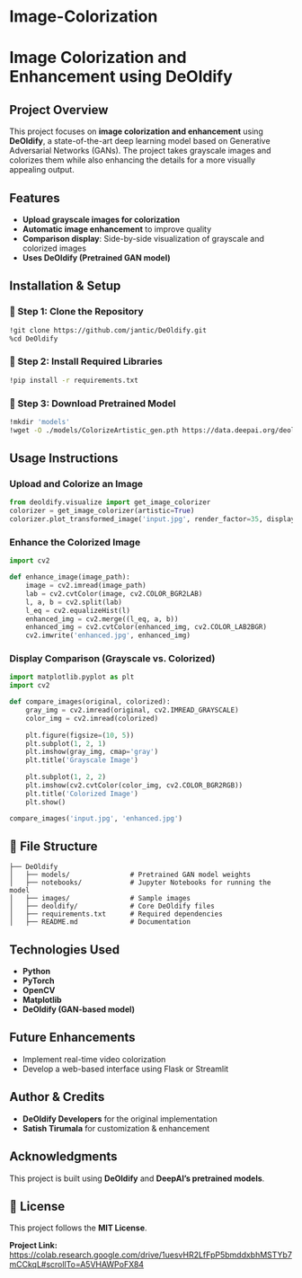 # Image-Colorization
# Image Colorization and Enhancement using DeOldify

## Project Overview

This project focuses on **image colorization and enhancement** using **DeOldify**, a state-of-the-art deep learning model based on Generative Adversarial Networks (GANs). The project takes grayscale images and colorizes them while also enhancing the details for a more visually appealing output.

## Features

- **Upload grayscale images for colorization**
- **Automatic image enhancement** to improve quality
- **Comparison display**: Side-by-side visualization of grayscale and colorized images
- **Uses DeOldify (Pretrained GAN model)**

##  Installation & Setup

### 🔹 Step 1: Clone the Repository

```sh
!git clone https://github.com/jantic/DeOldify.git
%cd DeOldify
```

### 🔹 Step 2: Install Required Libraries

```sh
!pip install -r requirements.txt
```

### 🔹 Step 3: Download Pretrained Model

```sh
!mkdir 'models'
!wget -O ./models/ColorizeArtistic_gen.pth https://data.deepai.org/deoldify/ColorizeArtistic_gen.pth
```

## Usage Instructions

### Upload and Colorize an Image

```python
from deoldify.visualize import get_image_colorizer
colorizer = get_image_colorizer(artistic=True)
colorizer.plot_transformed_image('input.jpg', render_factor=35, display_render_factor=True)
```

### Enhance the Colorized Image

```python
import cv2

def enhance_image(image_path):
    image = cv2.imread(image_path)
    lab = cv2.cvtColor(image, cv2.COLOR_BGR2LAB)
    l, a, b = cv2.split(lab)
    l_eq = cv2.equalizeHist(l)
    enhanced_img = cv2.merge((l_eq, a, b))
    enhanced_img = cv2.cvtColor(enhanced_img, cv2.COLOR_LAB2BGR)
    cv2.imwrite('enhanced.jpg', enhanced_img)
```

###  Display Comparison (Grayscale vs. Colorized)

```python
import matplotlib.pyplot as plt
import cv2

def compare_images(original, colorized):
    gray_img = cv2.imread(original, cv2.IMREAD_GRAYSCALE)
    color_img = cv2.imread(colorized)
    
    plt.figure(figsize=(10, 5))
    plt.subplot(1, 2, 1)
    plt.imshow(gray_img, cmap='gray')
    plt.title('Grayscale Image')
    
    plt.subplot(1, 2, 2)
    plt.imshow(cv2.cvtColor(color_img, cv2.COLOR_BGR2RGB))
    plt.title('Colorized Image')
    plt.show()

compare_images('input.jpg', 'enhanced.jpg')
```

## 📂 File Structure

```
├── DeOldify
│   ├── models/               # Pretrained GAN model weights
│   ├── notebooks/            # Jupyter Notebooks for running the model
│   ├── images/               # Sample images
│   ├── deoldify/             # Core DeOldify files
│   ├── requirements.txt      # Required dependencies
│   ├── README.md             # Documentation
```

## Technologies Used

- **Python**
- **PyTorch**
- **OpenCV**
- **Matplotlib**
- **DeOldify (GAN-based model)**

##  Future Enhancements

- Implement real-time video colorization
- Develop a web-based interface using Flask or Streamlit

## Author & Credits

- **DeOldify Developers** for the original implementation
- **Satish Tirumala** for customization & enhancement

##  Acknowledgments

This project is built using **DeOldify** and **DeepAI’s pretrained models**.

## 📝 License

This project follows the **MIT License**. 

**Project Link:** https://colab.research.google.com/drive/1uesvHR2LfFpP5bmddxbhMSTYb7mCCkqL#scrollTo=A5VHAWPoFX84
